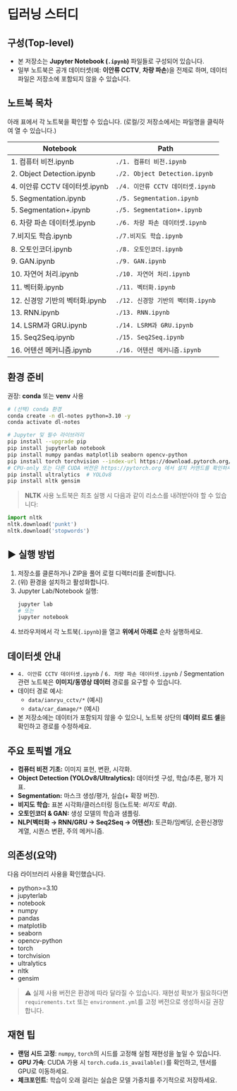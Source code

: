 # 딥러닝 스터디

##  구성(Top-level)
- 본 저장소는 **Jupyter Notebook (`.ipynb`)** 파일들로 구성되어 있습니다.
- 일부 노트북은 공개 데이터셋(예: **이안류 CCTV**, **차량 파손**)을 전제로 하며, 데이터 파일은 저장소에 포함되지 않을 수 있습니다.

##  노트북 목차
아래 표에서 각 노트북을 확인할 수 있습니다. (로컬/깃 저장소에서는 파일명을 클릭하여 열 수 있습니다.)

| Notebook | Path |
|---|---|
| 1. 컴퓨터 비전.ipynb | `./1. 컴퓨터 비전.ipynb` |
| 2. Object Detection.ipynb | `./2. Object Detection.ipynb` |
| 4. 이안류 CCTV 데이터셋.ipynb | `./4. 이안류 CCTV 데이터셋.ipynb` |
| 5. Segmentation.ipynb | `./5. Segmentation.ipynb` |
| 5. Segmentation+.ipynb | `./5. Segmentation+.ipynb` |
| 6. 차량 파손 데이터셋.ipynb | `./6. 차량 파손 데이터셋.ipynb` |
| 7.비지도 학습.ipynb | `./7.비지도 학습.ipynb` |
| 8. 오토인코더.ipynb | `./8. 오토인코더.ipynb` |
| 9. GAN.ipynb | `./9. GAN.ipynb` |
| 10. 자연어 처리.ipynb | `./10. 자연어 처리.ipynb` |
| 11. 벡터화.ipynb | `./11. 벡터화.ipynb` |
| 12. 신경망 기반의 벡터화.ipynb | `./12. 신경망 기반의 벡터화.ipynb` |
| 13. RNN.ipynb | `./13. RNN.ipynb` |
| 14. LSRM과 GRU.ipynb | `./14. LSRM과 GRU.ipynb` |
| 15. Seq2Seq.ipynb | `./15. Seq2Seq.ipynb` |
| 16. 어텐션 메커니즘.ipynb | `./16. 어텐션 메커니즘.ipynb` |

##  환경 준비
권장: **conda** 또는 **venv** 사용

```bash
# (선택) conda 환경
conda create -n dl-notes python=3.10 -y
conda activate dl-notes

# Jupyter 및 필수 라이브러리
pip install --upgrade pip
pip install jupyterlab notebook
pip install numpy pandas matplotlib seaborn opencv-python
pip install torch torchvision --index-url https://download.pytorch.org/whl/cu121  # CUDA 12.1 환경일 때
# CPU-only 또는 다른 CUDA 버전은 https://pytorch.org 에서 설치 커맨드를 확인하세요.
pip install ultralytics  # YOLOv8
pip install nltk gensim
```

>  **NLTK** 사용 노트북은 최초 실행 시 다음과 같이 리소스를 내려받아야 할 수 있습니다:
```python
import nltk
nltk.download('punkt')
nltk.download('stopwords')
```

## ▶ 실행 방법
1. 저장소를 클론하거나 ZIP을 풀어 로컬 디렉터리를 준비합니다.
2. (위) 환경을 설치하고 활성화합니다.
3. Jupyter Lab/Notebook 실행:
   ```bash
   jupyter lab
   # 또는
   jupyter notebook
   ```
4. 브라우저에서 각 노트북(`.ipynb`)을 열고 **위에서 아래로** 순차 실행하세요.

##  데이터셋 안내
- `4. 이안류 CCTV 데이터셋.ipynb` / `6. 차량 파손 데이터셋.ipynb` / Segmentation 관련 노트북은 **이미지/동영상 데이터** 경로를 요구할 수 있습니다.
- 데이터 경로 예시:
  - `data/ianryu_cctv/*` (예시)
  - `data/car_damage/*` (예시)
- 본 저장소에는 데이터가 포함되지 않을 수 있으니, 노트북 상단의 **데이터 로드 셀**을 확인하고 경로를 수정하세요.

##  주요 토픽별 개요
- **컴퓨터 비전 기초:** 이미지 표현, 변환, 시각화.
- **Object Detection (YOLOv8/Ultralytics):** 데이터셋 구성, 학습/추론, 평가 지표.
- **Segmentation:** 마스크 생성/평가, 실습(+ 확장 버전).
- **비지도 학습:** 표본 시각화/클러스터링 등(노트북: *비지도 학습*).
- **오토인코더 & GAN:** 생성 모델의 학습과 샘플링.
- **NLP(벡터화 → RNN/GRU → Seq2Seq → 어텐션):** 토큰화/임베딩, 순환신경망 계열, 시퀀스 변환, 주의 메커니즘.

##  의존성(요약)
다음 라이브러리 사용을 확인했습니다.
- python>=3.10
- jupyterlab
- notebook
- numpy
- pandas
- matplotlib
- seaborn
- opencv-python
- torch
- torchvision
- ultralytics
- nltk
- gensim

> ⚠️ 실제 사용 버전은 환경에 따라 달라질 수 있습니다. 재현성 확보가 필요하다면 `requirements.txt` 또는 `environment.yml`를 고정 버전으로 생성하시길 권장합니다.

##  재현 팁
- **랜덤 시드 고정**: `numpy`, `torch`의 시드를 고정해 실험 재현성을 높일 수 있습니다.
- **GPU 가속**: CUDA 가용 시 `torch.cuda.is_available()`를 확인하고, 텐서를 GPU로 이동하세요.
- **체크포인트**: 학습이 오래 걸리는 실습은 모델 가중치를 주기적으로 저장하세요.

